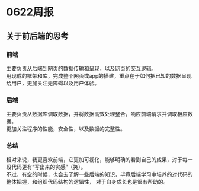 # 0622周报
## 关于前后端的思考  
### 前端
主要负责从后端到网页的数据传输和呈现，以及网页的交互逻辑。  
用现成的框架和库，完成整个网页或app的搭建，重点在于如何把已知的数据呈现给用户，更加关注无障碍以及用户体验。   
### 后端 
主要负责从数据库调取数据，并将数据高效处理整合，响应前端请求并调取相应数据。  
更加关注程序的性能，安全性，以及数据的完整性。  
### 总结  
相对来说，我更喜欢前端，它更加可视化，能够明确的看到自己的成果，对于每一段代码更有“写出来的实感”（笑）。  
不过，有空的时候，也会去了解一些后端的知识，毕竟后端学习中培养的对代码的整体把握，和组织代码结构的逻辑性，
对于自身成长也是很有帮助的。